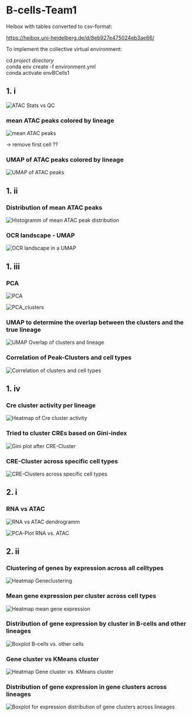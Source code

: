# B-cells-Team1

Heibox with tables converted to csv-format: 

https://heibox.uni-heidelberg.de/d/8eb927e475024eb3ae66/

To implement the collective virtual environment: 

cd *project directory*\
conda env create -f environment.yml\
conda activate envBCells1


## 1. i

![ATAC Stats vs QC](figures/ATAC_Stats_vs_QC.png)

### mean ATAC peaks colored by lineage

![mean ATAC peaks](figures/mean_ATAC_peaks.png)

-> remove first cell ??

### UMAP of ATAC peaks colored by lineage

![UMAP of ATAC peaks](figures/UMAP_ATAC.png)

## 1. ii

### Distribution of mean ATAC peaks

![Histogramm of mean ATAC peak distribution](figures/Distribution_of_ATAC_peaks.png)

### OCR landscape - UMAP

![OCR landscape in a UMAP](figures/OCR%20landscape%20-%20UMAP.png)

## 1. iii

### PCA

![PCA](figures/PCA.png)

![PCA_clusters](figures/PCA_clusters.png)

### UMAP to determine the overlap between the clusters and the true lineage

![UMAP Overlap of clusters and lineage](figures/UMAP_clusters_lineage.png)

### Correlation of Peak-Clusters and cell types 

![Correlation of clusters and cell types](figures/Correlation_Peak-Clusters_CellTypes.png)

## 1. iv

### Cre cluster activity per lineage

![Heatmap of Cre cluster activity](figures/CRE_clusters.png)

### Tried to cluster CREs based on Gini-index 

![Gini plot after CRE-Cluster](figures/Top-Gini%20CRE-%20Cluster_%20UMAP.png)

### CRE-Cluster across specific cell types 

![CRE-Clusters across specific cell types](figures/Cluster-specific%20CRE%20accessibility%20patterns.png)


## 2. i

### RNA vs ATAC

![RNA vs ATAC dendrogramm](figures/dendrogramm_RNA_vs_ATAC.png)

![PCA-Plot RNA vs. ATAC](figures/PCA_RNA_vs_ATAC.png)

## 2. ii

### Clustering of genes by expression across all celltypes

![Heatmap Geneclustering](figures/Geneclustering_by_expression.png)

### Mean gene expression per cluster across cell types

![Heatmap mean gene expression](figures/mean_gene_expression.png)

### Distribution of gene expression by cluster in B-cells and other lineages

![Boxplot B-cells vs. other cells](figures/expression_B_vs_others.png)

### Gene cluster vs KMeans cluster

![Heatmap Gene cluster vs. KMeans cluster](figures/Geneclusters_KMeans.png)

### Distribution of gene expression in gene clusters across lineages

![Boxplot for expression distribution of gene clusters across lineages](figures/Distribution_geneclusters_lineages.png)
